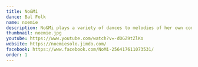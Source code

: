 ```yaml
---
title: No&Mi
dance: Bal Folk
name: noemie
description: No&Mi plays a variety of dances to melodies of her own composition, taking dancers on a magic carpet ride over a parade of swirling waltzes, mazurkas to fall in love to, and sparkling mixers. The romantic partner dances hide surprising irregularities and languishing sighs. Pleasure from ear to toe!
thumbnail: noemie.jpg
youtube: https://www.youtube.com/watch?v=-dOGZ9tZlKo
website: https://noemiesolo.jimdo.com/
facebook: https://www.facebook.com/NoMi-256417611073531/
order: 1
---
```


